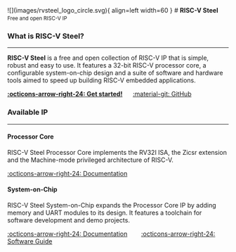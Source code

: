 <div class="home-title" markdown>
![](images/rvsteel_logo_circle.svg){ align=left width=60 }
# <strong>RISC-V Steel</strong></br><small>Free and open RISC-V IP</small>
</div>

### What is RISC-V Steel?

---

**RISC-V Steel** is a free and open collection of RISC-V IP that is simple, robust and easy to use. It features a 32-bit RISC-V processor core, a configurable system-on-chip design and a suite of software and hardware tools aimed to speed up building RISC-V embedded applications.

[**:octicons-arrow-right-24: Get started!**](getstarted.md)&nbsp;&nbsp;&nbsp;&nbsp;&nbsp;&nbsp;[:material-git: GitHub](https://github.com/riscv-steel/riscv-steel/)

### Available IP

---

#### Processor Core

RISC-V Steel Processor Core implements the RV32I ISA, the Zicsr extension and the Machine-mode privileged architecture of RISC-V.

[:octicons-arrow-right-24: Documentation](core.md)

#### System-on-Chip

RISC-V Steel System-on-Chip expands the Processor Core IP by adding memory and UART modules to its design. It features a toolchain for software development and demo projects.

[:octicons-arrow-right-24: Documentation](soc.md)&nbsp;&nbsp;&nbsp;&nbsp;&nbsp;&nbsp;&nbsp;&nbsp;[:octicons-arrow-right-24: Software Guide](softwareguide.md)

</br></br>